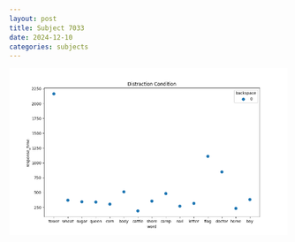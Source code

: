 ```yaml
---
layout: post
title: Subject 7033
date: 2024-12-10
categories: subjects
---
```


![](data/7033/run-25/7033_rt_acc_fuzzy_delay.png)
